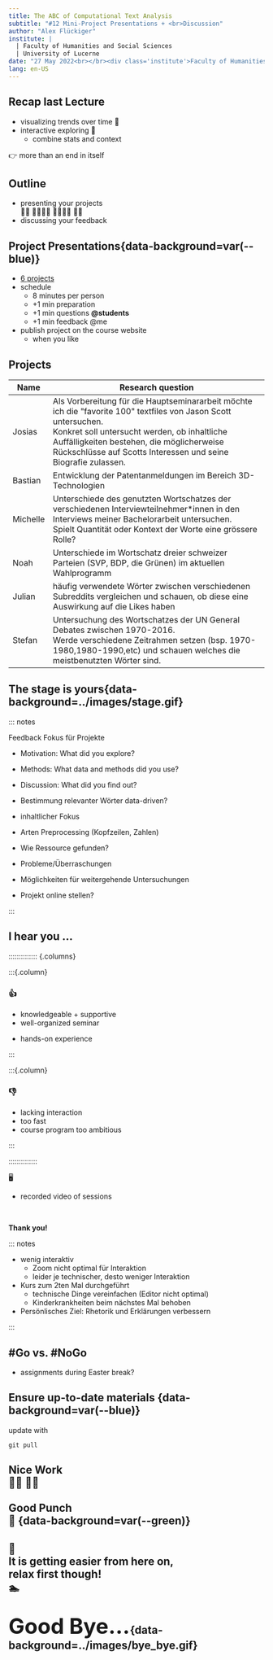 ```yaml
---
title: The ABC of Computational Text Analysis
subtitle: "#12 Mini-Project Presentations + <br>Discussion"
author: "Alex Flückiger"
institute: |
  | Faculty of Humanities and Social Sciences
  | University of Lucerne
date: "27 May 2022<br></br><div class='institute'>Faculty of Humanities and Social Sciences<br>University of Lucerne</div>"
lang: en-US
---
```




## Recap last Lecture

- visualizing ​t​rends over time :art:
- interactive exploring :mag_right: 
  - combine stats and context



:point_right: more than an end in itself



## Outline

- presenting your projects <br>:woman_technologist: :man_technologist::woman_technologist: :man_technologist::woman_technologist: :man_technologist:
- discussing your feedback



## Project Presentations{data-background=var(--blue)}

- [6 projects](https://docs.google.com/spreadsheets/d/1Z_eZei8PIXt-_OBH8-FZVZCMANWBmsdBfLMaLcsURUo/edit#gid=0)
- schedule
  - 8 minutes per person
  - +1 min preparation
  - +1 min questions **\@students**
  - +1 min feedback \@me
- publish project on the course website
  - when you like



## Projects

<div style="font-size: 0.8em;">

| Name     | Research question                                            |
| -------- | ------------------------------------------------------------ |
| Josias   | Als Vorbereitung für die Hauptseminararbeit möchte ich die "favorite 100" textfiles von Jason Scott untersuchen. <br />Konkret soll untersucht werden, ob inhaltliche Auffälligkeiten bestehen, die möglicherweise Rückschlüsse auf Scotts Interessen und seine Biografie zulassen. |
| Bastian  | Entwicklung der Patentanmeldungen im Bereich 3D-Technologien |
| Michelle | Unterschiede des genutzten Wortschatzes der verschiedenen Interviewteilnehmer*innen in den Interviews meiner Bachelorarbeit untersuchen. <br />Spielt Quantität oder Kontext der Worte eine grössere Rolle? |
| Noah     | Unterschiede im Wortschatz dreier schweizer Parteien (SVP, BDP, die Grünen) im aktuellen Wahlprogramm |
| Julian   | häufig verwendete Wörter zwischen verschiedenen Subreddits vergleichen und schauen, ob diese eine Auswirkung auf die Likes haben |
| Stefan   | Untersuchung des Wortschatzes der UN General Debates zwischen 1970-2016. <br />Werde verschiedene Zeitrahmen setzen (bsp. 1970-1980,1980-1990,etc) und schauen welches die meistbenutzten Wörter sind. |

</div>



## The stage is yours{data-background=../images/stage.gif}
::: notes

Feedback Fokus für Projekte

- Motivation: What did you explore?
- Methods: What data and methods did you use?
- Discussion: What did you find out? 



- Bestimmung relevanter Wörter data-driven?
- inhaltlicher Fokus
- Arten Preprocessing (Kopfzeilen, Zahlen)
- Wie Ressource gefunden?
- Probleme/Überraschungen
- Möglichkeiten für weitergehende Untersuchungen
- Projekt online stellen?

:::

## I hear you ...

:::::::::::::: {.columns}

:::{.column}

###  :thumbsup:

* knowledgeable + supportive
* well-organized seminar

- hands-on experience

:::

:::{.column}

### :thumbsdown:

- lacking interaction
- too fast
- course program too ambitious 

:::

::::::::::::::

:desktop_computer:

- recorded video of sessions



<br>

**Thank you!**

::: notes

- wenig interaktiv
  - Zoom nicht optimal für Interaktion
  - leider je technischer, desto weniger Interaktion
- Kurs zum 2ten Mal durchgeführt
  - technische Dinge vereinfachen (Editor nicht optimal)
  - Kinderkrankheiten beim nächstes Mal behoben
- Persönlisches Ziel: Rhetorik und Erklärungen verbessern

:::



## #Go vs. #NoGo

- assignments during Easter break?

## Ensure up-to-date materials {data-background=var(--blue)}

update with

`git pull`



## Nice Work<br> :woman_juggling:  :man_juggling: <br><br>Good Punch<br> :punch: {data-background=var(--green)}



## :crossed_fingers: <br> It is getting easier from here on, <br> relax first though!  <br>:swimmer:



##  <span style="font-size:2em;">Good Bye...</span>{data-background=../images/bye_bye.gif}
